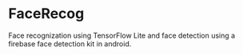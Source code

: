 # FaceRecog
Face recognization using TensorFlow Lite and face detection using a firebase face detection kit in android.
